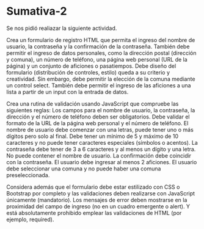 # Sumativa-2
Se nos pidió realiazar la siguiente actividad.

Crea un formulario de registro HTML que permita el ingreso del nombre de usuario, la contraseña
y la confirmación de la contraseña. También debe permitir el ingreso de datos personales, como la
dirección postal (dirección y comuna), un número de teléfono, una página web personal (URL de
la página) y un conjunto de aficiones o pasatiempos.
Debe diseño del formulario (distribución de controles, estilo) queda a su criterio y creatividad. Sin
embargo, debe permitir la elección de la comuna mediante un control select. También debe
permitir el ingreso de las aficiones a una lista a partir de un input con la entrada de datos.

Crea una rutina de validación usando JavaScript que compruebe las siguientes reglas:
Los campos para el nombre de usuario, la contraseña, la dirección y el número de teléfono
deben ser obligatorios.
Debe validar el formato de la URL de la página web personal y el número de teléfono.
El nombre de usuario debe comenzar con una letras, puede tener uno o más dígitos pero
solo al final. Debe tener un mínimo de 5 y máximo de 10 caracteres y no puede tener
caracteres especiales (símbolos o acentos).
La contraseña debe tener de 3 a 6 caracteres y al menos un dígito y una letra. No puede
contener el nombre de usuario.
La confirmación debe coincidir con la contraseña.
El usuario debe ingresar al menos 2 aficiones.
El usuario debe seleccionar una comuna y no puede haber una comuna preseleccionada.

Considera además que el formulario debe estar estilizado con CSS o Bootstrap por completo y las
validaciones deben realizarse con JavaScript únicamente (mandatorio). Los mensajes de error deben
mostrarse en la proximidad del campo de ingreso (no en un cuadro emergente o alert). Y está
absolutamente prohibido emplear las validaciones de HTML (por ejemplo, required).
